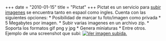 +++
date = "2010-01-15"
title = "Pictat"
+++
Pictat es un servicio para [subir imagenes](http://es.pictat.com/) se encuentra tanto en espaol como ingles. Cuenta con las siguientes opciones: \* Posibilidad de marcar tu foto/imagen como privada \* 5 Megabytes por imagen. \* Subir varias imagenes en un archivo zip. \* Soporta los formatos gif png y jpg \* Genera miniaturas \* Entre otros. Ejemplo de una screenshot que subi: [![Ver imagen subida.](http://es.pictat.com/t/2010/1/15/36560.png)](http://es.pictat.com/show.php?i=/2010/1/15/36560.png)


